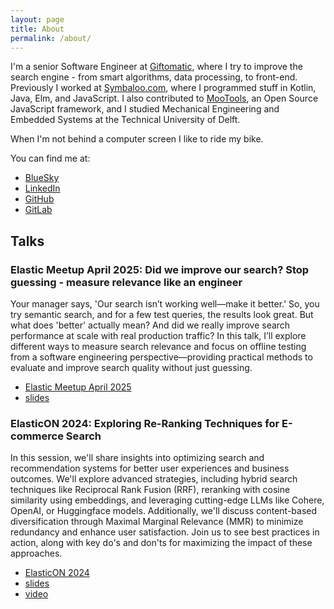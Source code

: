 ```yaml
---
layout: page
title: About
permalink: /about/
---
```


I'm a senior Software Engineer at [Giftomatic](https://www.giftomatic.nl), where
I try to improve the search engine - from smart algorithms, data processing, to
front-end. Previously I worked at [Symbaloo.com](https://www.symbaloo.com),
where I programmed stuff in Kotlin, Java, Elm, and JavaScript. I also
contributed to [MooTools](https://mootools.net), an Open Source JavaScript
framework, and I studied Mechanical Engineering and Embedded Systems at the
Technical University of Delft.

When I'm not behind a computer screen I like to ride my bike.

You can find me at:

- [BlueSky](https://bsky.app/profile/astolwijk.bsky.social)
- [LinkedIn](https://www.linkedin.com/in/arian-stolwijk/)
- [GitHub](https://github.com/arian)
- [GitLab](https://gitlab.com/arian)


## Talks

### Elastic Meetup April 2025: Did we improve our search? Stop guessing - measure relevance like an engineer

Your manager says, 'Our search isn’t working well—make it better.' So, you try semantic search, and for a few test queries, the results look great. But what does 'better' actually mean? And did we really improve search performance at scale with real production traffic?
In this talk, I’ll explore different ways to measure search relevance and focus on offline testing from a software engineering perspective—providing practical methods to evaluate and improve search quality without just guessing.

- [Elastic Meetup April 2025](https://www.meetup.com/elastic-nl/events/306773783/)
- [slides](https://docs.google.com/presentation/d/1CBmejsthST9ZShKvQvQ2AGOyJnm43YGqCRb-rd3snhA/edit?usp=sharing)

### ElasticON 2024: Exploring Re-Ranking Techniques for E-commerce Search
In this session, we'll share insights into optimizing search and recommendation systems for better user experiences and business outcomes. We'll explore advanced strategies, including hybrid search techniques like Reciprocal Rank Fusion (RRF), reranking with cosine similarity using embeddings, and leveraging cutting-edge LLMs like Cohere, OpenAI, or Huggingface models. Additionally, we'll discuss content-based diversification through Maximal Marginal Relevance (MMR) to minimize redundancy and enhance user satisfaction. Join us to see best practices in action, along with key do's and don'ts for maximizing the impact of these approaches.

- [ElasticON 2024](https://www.elastic.co/events/elasticon/amsterdam)
- [slides](https://docs.google.com/presentation/d/1unj157sxUfUO8YkoUZR-N-RvFu72wsCD/edit?usp=sharing&ouid=117541013228347876992&rtpof=true&sd=true)
- [video](https://www.youtube.com/watch?v=YblvCsd6WR4)